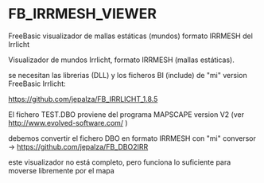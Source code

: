 # FB_IRRMESH_VIEWER
FreeBasic visualizador de mallas estáticas (mundos) formato IRRMESH del Irrlicht

Visualizador de mundos Irrlicht, formato IRRMESH (mallas estáticas).

se necesitan las librerias (DLL) y los ficheros BI (include) de "mi" version FreeBasic Irrlicht:

https://github.com/jepalza/FB_IRRLICHT_1.8.5

El fichero TEST.DBO proviene del programa MAPSCAPE version V2 (ver http://www.evolved-software.com/ )

debemos convertir el fichero DBO en formato IRRMESH con "mi" conversor -> https://github.com/jepalza/FB_DBO2IRR

este visualizador no está completo, pero funciona lo suficiente para moverse libremente por el mapa
